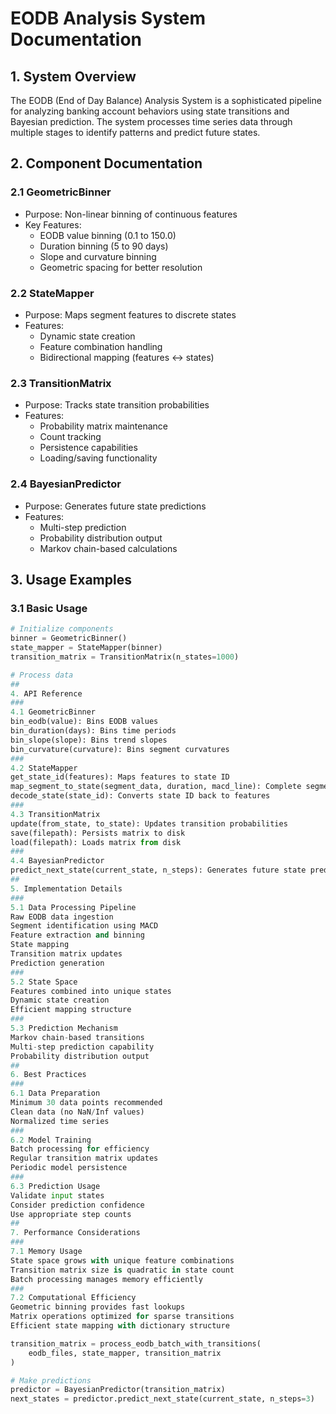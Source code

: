 # EODB Analysis System Documentation

## 1. System Overview
The EODB (End of Day Balance) Analysis System is a sophisticated pipeline for analyzing banking account behaviors using state transitions and Bayesian prediction. The system processes time series data through multiple stages to identify patterns and predict future states.

## 2. Component Documentation

### 2.1 GeometricBinner
- Purpose: Non-linear binning of continuous features
- Key Features:
  - EODB value binning (0.1 to 150.0)
  - Duration binning (5 to 90 days)
  - Slope and curvature binning
  - Geometric spacing for better resolution

### 2.2 StateMapper
- Purpose: Maps segment features to discrete states
- Features:
  - Dynamic state creation
  - Feature combination handling
  - Bidirectional mapping (features ↔ states)

### 2.3 TransitionMatrix
- Purpose: Tracks state transition probabilities
- Features:
  - Probability matrix maintenance
  - Count tracking
  - Persistence capabilities
  - Loading/saving functionality

### 2.4 BayesianPredictor
- Purpose: Generates future state predictions
- Features:
  - Multi-step prediction
  - Probability distribution output
  - Markov chain-based calculations

## 3. Usage Examples

### 3.1 Basic Usage
```python
# Initialize components
binner = GeometricBinner()
state_mapper = StateMapper(binner)
transition_matrix = TransitionMatrix(n_states=1000)

# Process data
##
4. API Reference
###
4.1 GeometricBinner
bin_eodb(value): Bins EODB values
bin_duration(days): Bins time periods
bin_slope(slope): Bins trend slopes
bin_curvature(curvature): Bins segment curvatures
###
4.2 StateMapper
get_state_id(features): Maps features to state ID
map_segment_to_state(segment_data, duration, macd_line): Complete segment mapping
decode_state(state_id): Converts state ID back to features
###
4.3 TransitionMatrix
update(from_state, to_state): Updates transition probabilities
save(filepath): Persists matrix to disk
load(filepath): Loads matrix from disk
###
4.4 BayesianPredictor
predict_next_state(current_state, n_steps): Generates future state predictions
##
5. Implementation Details
###
5.1 Data Processing Pipeline
Raw EODB data ingestion
Segment identification using MACD
Feature extraction and binning
State mapping
Transition matrix updates
Prediction generation
###
5.2 State Space
Features combined into unique states
Dynamic state creation
Efficient mapping structure
###
5.3 Prediction Mechanism
Markov chain-based transitions
Multi-step prediction capability
Probability distribution output
##
6. Best Practices
###
6.1 Data Preparation
Minimum 30 data points recommended
Clean data (no NaN/Inf values)
Normalized time series
###
6.2 Model Training
Batch processing for efficiency
Regular transition matrix updates
Periodic model persistence
###
6.3 Prediction Usage
Validate input states
Consider prediction confidence
Use appropriate step counts
##
7. Performance Considerations
###
7.1 Memory Usage
State space grows with unique feature combinations
Transition matrix size is quadratic in state count
Batch processing manages memory efficiently
###
7.2 Computational Efficiency
Geometric binning provides fast lookups
Matrix operations optimized for sparse transitions
Efficient state mapping with dictionary structure

transition_matrix = process_eodb_batch_with_transitions(
    eodb_files, state_mapper, transition_matrix
)

# Make predictions
predictor = BayesianPredictor(transition_matrix)
next_states = predictor.predict_next_state(current_state, n_steps=3)

